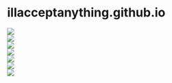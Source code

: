 # illacceptanything.github.io

<img src="https://media.giphy.com/media/wPrqe5846Z9GU/giphy.gif">
<br>
<img src="https://31.media.tumblr.com/tumblr_m403dltfk91qmb7u4o2_500.gif">
<br>
<img src="https://38.media.tumblr.com/075ba126e507d5643cb2dee8ab18c6a7/tumblr_inline_mykjwj3Ej61rc3of7.gif">
<br>
<img src="http://img2.wikia.nocookie.net/__cb20121028051340/tfsrox/images/c/c4/Tumblr_m403dltfk91qmb7u4o1_250.gif">
<br>
<img src="https://media.giphy.com/media/12ri8ebjE91pQY/giphy.gif">
<br>
<img src="https://31.media.tumblr.com/tumblr_m5ldirNQ3b1qjenx9.gif">
<br>
<img src="http://www.gifsforum.com/images/gif/fuk%20everything/grand/fuk-everything-eccbc87e4b5ce2fe28308fd9f2a7baf3-1392.gif">
